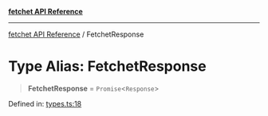 [**fetchet API Reference**](../README.md)

***

[fetchet API Reference](../README.md) / FetchetResponse

# Type Alias: FetchetResponse

> **FetchetResponse** = `Promise`\<`Response`\>

Defined in: [types.ts:18](https://github.com/brysonbw/fetchet/blob/7b4bb591bcda340766d9cc0bbd17667f15536f84/src/types.ts#L18)
